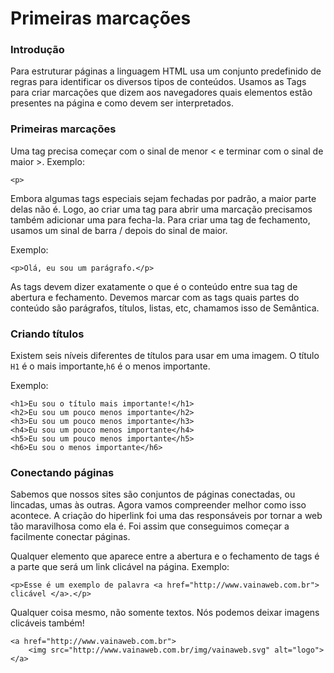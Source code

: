 # Primeiras marcações

### Introdução

Para estruturar páginas a linguagem HTML usa um conjunto predefinido de regras para identificar os diversos tipos de conteúdos. Usamos as Tags para criar marcações que dizem aos navegadores quais elementos estão presentes na página e como devem ser interpretados.

### Primeiras marcações

Uma tag precisa começar com o sinal de menor &lt; e terminar com o sinal de maior &gt;. Exemplo:

```markup
<p>
```

Embora algumas tags especiais sejam fechadas por padrão, a maior parte delas não é. Logo, ao criar uma tag para abrir uma marcação precisamos também adicionar uma para fecha-la. Para criar uma tag de fechamento, usamos um sinal de barra / depois do sinal de maior. 

Exemplo:

```markup
<p>Olá, eu sou um parágrafo.</p>
```

As tags devem dizer exatamente o que é o conteúdo entre sua tag de abertura e fechamento. Devemos marcar com as tags quais partes do conteúdo são parágrafos, títulos, listas, etc, chamamos isso de Semântica.

### Criando títulos

Existem seis níveis diferentes de títulos para usar em uma imagem. O título `H1` é o mais importante,`h6` é o menos importante. 

Exemplo:

```markup
<h1>Eu sou o título mais importante!</h1>
<h2>Eu sou um pouco menos importante</h2>
<h3>Eu sou um pouco menos importante</h3>
<h4>Eu sou um pouco menos importante</h4>
<h5>Eu sou um pouco menos importante</h5>
<h6>Eu sou o menos importante</h6>
```

### Conectando páginas

Sabemos que nossos sites são conjuntos de páginas conectadas, ou lincadas, umas às outras. Agora vamos compreender melhor como isso acontece. A criação do hiperlink foi uma das responsáveis por tornar a web tão maravilhosa como ela é. Foi assim que conseguimos começar a facilmente conectar páginas. 

Qualquer elemento que aparece entre a abertura e o fechamento de tags é a parte que será um link clicável na página. Exemplo:

```markup
<p>Esse é um exemplo de palavra <a href="http://www.vainaweb.com.br"> clicável </a>.</p>
```

Qualquer coisa mesmo, não somente textos. Nós podemos deixar imagens clicáveis também!

```markup
<a href="http://www.vainaweb.com.br">
    <img src="http://www.vainaweb.com.br/img/vainaweb.svg" alt="logo">
</a>
```

